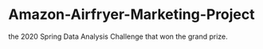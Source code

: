 # Amazon-Airfryer-Marketing-Project
the 2020 Spring Data Analysis Challenge that won the grand prize.
